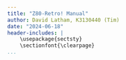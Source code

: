 ```yaml
---
title: "Z80-Retro! Manual"
author: David Latham, K3130440 (Tim)
date: "2024-06-18"
header-includes: |
    \usepackage{sectsty}
    \sectionfont{\clearpage}
...
```

